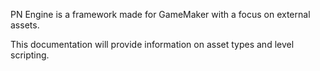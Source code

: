 PN Engine is a framework made for GameMaker with a focus on external assets.

This documentation will provide information on asset types and level scripting.